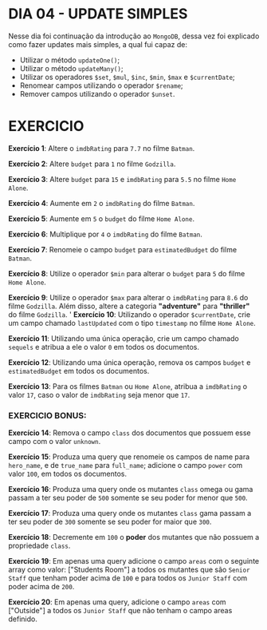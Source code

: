# DIA 04 - UPDATE SIMPLES

Nesse dia foi continuação da introdução ao `MongoDB`, dessa vez foi explicado como fazer updates mais simples, a qual fui capaz de:

- Utilizar o método `updateOne()`;
- Utilizar o método `updateMany()`;
- Utilizar os operadores `$set`, `$mul`, `$inc`, `$min`, `$max` e `$currentDate`;
- Renomear campos utilizando o operador `$rename`;
- Remover campos utilizando o operador `$unset`.

# EXERCICIO

**Exercício 1**: Altere o `imdbRating` para `7.7` no filme `Batman`.

**Exercício 2**: Altere `budget` para `1` no filme `Godzilla`.

**Exercício 3**: Altere `budget` para `15` e `imdbRating` para `5.5` no filme `Home Alone`.

**Exercício 4**: Aumente em `2` o `imdbRating` do filme `Batman`.

**Exercício 5**: Aumente em `5` o `budget` do filme `Home Alone`.

**Exercício 6**: Multiplique por `4` o `imdbRating` do filme `Batman`.

**Exercício 7**: Renomeie o campo `budget` para `estimatedBudget` do filme `Batman`.

**Exercício 8**: Utilize o operador `$min` para alterar o `budget` para `5` do filme `Home Alone`.

**Exercício 9**: Utilize o operador `$max` para alterar o `imdbRating` para `8.6` do filme `Godzilla`. Além disso, altere a categoria **"adventure"** para **"thriller"** do filme `Godzilla`.
'
**Exercício 10**: Utilizando o operador `$currentDate`, crie um campo chamado `lastUpdated` com o tipo `timestamp` no filme `Home Alone`.

**Exercício 11**: Utilizando uma única operação, crie um campo chamado `sequels` e atribua a ele o valor `0` em todos os documentos.

**Exercício 12**: Utilizando uma única operação, remova os campos `budget` e `estimatedBudget` em todos os documentos.

**Exercício 13**: Para os filmes `Batman` ou `Home Alone`, atribua a `imdbRating` o valor `17`, caso o valor de `imdbRating` seja menor que `17`.

### EXERCICIO BONUS:

**Exercício 14**: Remova o campo `class` dos documentos que possuem esse campo com o valor `unknown`.

**Exercício 15**: Produza uma query que renomeie os campos de name para `hero_name`, e de `true_name` para `full_name`; adicione o campo `power` com valor `100`, em todos os documentos.

**Exercício 16**: Produza uma query onde os mutantes `class` omega ou gama passam a ter seu poder de `500` somente se seu poder for menor que `500`.

**Exercício 17**: Produza uma query onde os mutantes `class` gama passam a ter seu poder de `300` somente se seu poder for maior que `300`.

**Exercício 18**: Decremente em `100` o **poder** dos mutantes que não possuem a propriedade `class`.

**Exercício 19**: Em apenas uma query adicione o campo `areas` com o seguinte array como valor: ["Students Room"] a todos os mutantes que são `Senior Staff` que tenham poder acima de `100` e para todos os `Junior Staff` com poder acima de `200`.

**Exercício 20**: Em apenas uma query, adicione o campo `areas` com ["Outside"] a todos os `Junior Staff` que não tenham o campo areas definido.